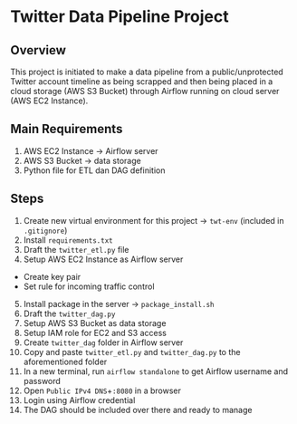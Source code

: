 # Twitter Data Pipeline Project

## Overview
This project is initiated to make a data pipeline from a public/unprotected Twitter account timeline as being scrapped and then being placed in a cloud storage (AWS S3 Bucket) through Airflow running on cloud server (AWS EC2 Instance).

## Main Requirements
1. AWS EC2 Instance -> Airflow server
2. AWS S3 Bucket -> data storage
3. Python file for ETL dan DAG definition

## Steps

1. Create new virtual environment for this project -> `twt-env` (included in `.gitignore`)
2. Install `requirements.txt`
3. Draft the `twitter_etl.py` file
4. Setup AWS EC2 Instance as Airflow server
  - Create key pair
  - Set rule for incoming traffic control
5. Install package in the server -> `package_install.sh`
6. Draft the `twitter_dag.py`
7. Setup AWS S3 Bucket as data storage 
8. Setup IAM role for EC2 and S3 access
9. Create `twitter_dag` folder in Airflow server
10. Copy and paste `twitter_etl.py` and `twitter_dag.py` to the aforementioned folder
11. In a new terminal, run `airflow standalone` to get Airflow username and password
12. Open `Public IPv4 DNS`+`:8080` in a browser
13. Login using Airflow credential 
14. The DAG should be included over there and ready to manage
